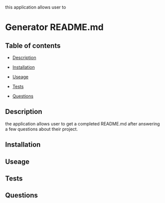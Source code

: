 this application allows user to

# Generator README.md

## Table of contents

- [Description](#description)

- [Installation](#installation)

- [Useage](#useage)

- [Tests](#tests)

- [Questions](#questions)

## Description

the application allows user to get a completed README.md after answering a few questions about their project.

## Installation

## Useage

## Tests

## Questions
